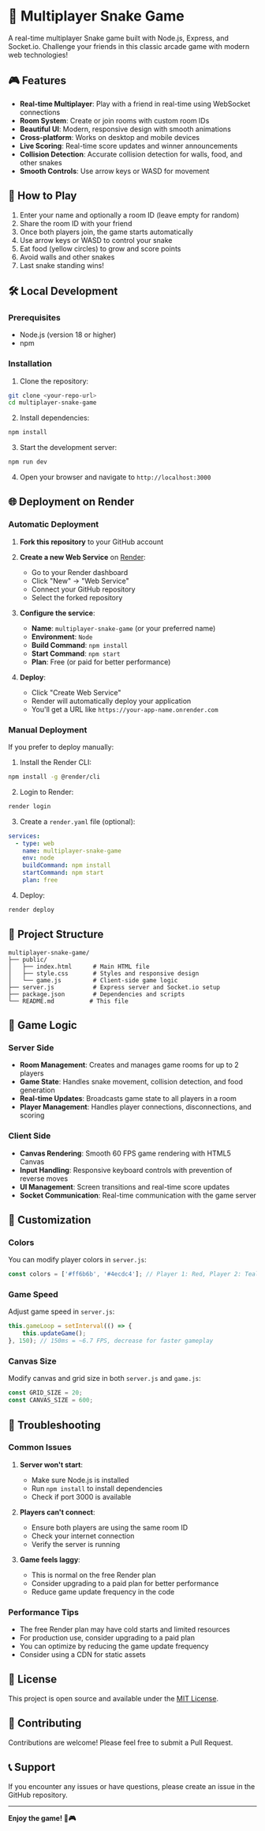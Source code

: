 # 🐍 Multiplayer Snake Game

A real-time multiplayer Snake game built with Node.js, Express, and Socket.io. Challenge your friends in this classic arcade game with modern web technologies!

## 🎮 Features

- **Real-time Multiplayer**: Play with a friend in real-time using WebSocket connections
- **Room System**: Create or join rooms with custom room IDs
- **Beautiful UI**: Modern, responsive design with smooth animations
- **Cross-platform**: Works on desktop and mobile devices
- **Live Scoring**: Real-time score updates and winner announcements
- **Collision Detection**: Accurate collision detection for walls, food, and other snakes
- **Smooth Controls**: Use arrow keys or WASD for movement

## 🚀 How to Play

1. Enter your name and optionally a room ID (leave empty for random)
2. Share the room ID with your friend
3. Once both players join, the game starts automatically
4. Use arrow keys or WASD to control your snake
5. Eat food (yellow circles) to grow and score points
6. Avoid walls and other snakes
7. Last snake standing wins!

## 🛠️ Local Development

### Prerequisites

- Node.js (version 18 or higher)
- npm

### Installation

1. Clone the repository:
```bash
git clone <your-repo-url>
cd multiplayer-snake-game
```

2. Install dependencies:
```bash
npm install
```

3. Start the development server:
```bash
npm run dev
```

4. Open your browser and navigate to `http://localhost:3000`

## 🌐 Deployment on Render

### Automatic Deployment

1. **Fork this repository** to your GitHub account

2. **Create a new Web Service** on [Render](https://render.com):
   - Go to your Render dashboard
   - Click "New" → "Web Service"
   - Connect your GitHub repository
   - Select the forked repository

3. **Configure the service**:
   - **Name**: `multiplayer-snake-game` (or your preferred name)
   - **Environment**: `Node`
   - **Build Command**: `npm install`
   - **Start Command**: `npm start`
   - **Plan**: Free (or paid for better performance)

4. **Deploy**:
   - Click "Create Web Service"
   - Render will automatically deploy your application
   - You'll get a URL like `https://your-app-name.onrender.com`

### Manual Deployment

If you prefer to deploy manually:

1. Install the Render CLI:
```bash
npm install -g @render/cli
```

2. Login to Render:
```bash
render login
```

3. Create a `render.yaml` file (optional):
```yaml
services:
  - type: web
    name: multiplayer-snake-game
    env: node
    buildCommand: npm install
    startCommand: npm start
    plan: free
```

4. Deploy:
```bash
render deploy
```

## 📁 Project Structure

```
multiplayer-snake-game/
├── public/
│   ├── index.html      # Main HTML file
│   ├── style.css       # Styles and responsive design
│   └── game.js         # Client-side game logic
├── server.js           # Express server and Socket.io setup
├── package.json        # Dependencies and scripts
└── README.md          # This file
```

## 🎯 Game Logic

### Server Side
- **Room Management**: Creates and manages game rooms for up to 2 players
- **Game State**: Handles snake movement, collision detection, and food generation
- **Real-time Updates**: Broadcasts game state to all players in a room
- **Player Management**: Handles player connections, disconnections, and scoring

### Client Side
- **Canvas Rendering**: Smooth 60 FPS game rendering with HTML5 Canvas
- **Input Handling**: Responsive keyboard controls with prevention of reverse moves
- **UI Management**: Screen transitions and real-time score updates
- **Socket Communication**: Real-time communication with the game server

## 🎨 Customization

### Colors
You can modify player colors in `server.js`:
```javascript
const colors = ['#ff6b6b', '#4ecdc4']; // Player 1: Red, Player 2: Teal
```

### Game Speed
Adjust game speed in `server.js`:
```javascript
this.gameLoop = setInterval(() => {
    this.updateGame();
}, 150); // 150ms = ~6.7 FPS, decrease for faster gameplay
```

### Canvas Size
Modify canvas and grid size in both `server.js` and `game.js`:
```javascript
const GRID_SIZE = 20;
const CANVAS_SIZE = 600;
```

## 🐛 Troubleshooting

### Common Issues

1. **Server won't start**:
   - Make sure Node.js is installed
   - Run `npm install` to install dependencies
   - Check if port 3000 is available

2. **Players can't connect**:
   - Ensure both players are using the same room ID
   - Check your internet connection
   - Verify the server is running

3. **Game feels laggy**:
   - This is normal on the free Render plan
   - Consider upgrading to a paid plan for better performance
   - Reduce game update frequency in the code

### Performance Tips

- The free Render plan may have cold starts and limited resources
- For production use, consider upgrading to a paid plan
- You can optimize by reducing the game update frequency
- Consider using a CDN for static assets

## 📄 License

This project is open source and available under the [MIT License](LICENSE).

## 🤝 Contributing

Contributions are welcome! Please feel free to submit a Pull Request.

## 📞 Support

If you encounter any issues or have questions, please create an issue in the GitHub repository.

---

**Enjoy the game! 🐍🎮**
